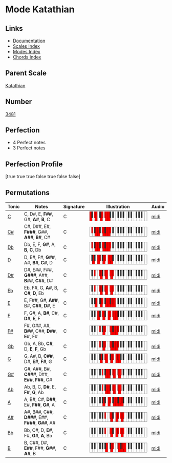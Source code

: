 # Mode Katathian

## Links

- [Documentation](index.md)
- [Scales Index](Scales.md)
- [Modes Index](Modes.md)
- [Chords Index](Chords.md)

## Parent Scale

[Katathian](ScaleKatathian.md)

## Number

[3481](https://ianring.com/musictheory/scales/3481)

## Perfection

- 4 Perfect notes
- 3 Perfect notes

## Perfection Profile

[true true true false true false false]

## Permutations

| Tonic | Notes | Signature | Illustration | Audio |
|-------|-------|-----------|--------------|-------|
| [C](ModeCNaturalKatathian.md) | C, D#, E, **F##**, G#, **A#**, **B**, C | C | ![CNaturalKatathian](ModeCNaturalKatathian.png) | [midi](https://github.com/edipermadi/music/blob/main/docs/ModeCNaturalKatathian.mid?raw=true) |
| [C#](ModeCSharpKatathian.md) | C#, D##, E#, **F###**, G##, **A##**, **B#**, C# | C | ![CSharpKatathian](ModeCSharpKatathian.png) | [midi](https://github.com/edipermadi/music/blob/main/docs/ModeCSharpKatathian.mid?raw=true) |
| [Db](ModeDFlatKatathian.md) | Db, E, F, **G#**, A, **B**, **C**, Db | C | ![DFlatKatathian](ModeDFlatKatathian.png) | [midi](https://github.com/edipermadi/music/blob/main/docs/ModeDFlatKatathian.mid?raw=true) |
| [D](ModeDNaturalKatathian.md) | D, E#, F#, **G##**, A#, **B#**, **C#**, D | C | ![DNaturalKatathian](ModeDNaturalKatathian.png) | [midi](https://github.com/edipermadi/music/blob/main/docs/ModeDNaturalKatathian.mid?raw=true) |
| [D#](ModeDSharpKatathian.md) | D#, E##, F##, **G###**, A##, **B##**, **C##**, D# | C | ![DSharpKatathian](ModeDSharpKatathian.png) | [midi](https://github.com/edipermadi/music/blob/main/docs/ModeDSharpKatathian.mid?raw=true) |
| [Eb](ModeEFlatKatathian.md) | Eb, F#, G, **A#**, B, **C#**, **D**, Eb | C | ![EFlatKatathian](ModeEFlatKatathian.png) | [midi](https://github.com/edipermadi/music/blob/main/docs/ModeEFlatKatathian.mid?raw=true) |
| [E](ModeENaturalKatathian.md) | E, F##, G#, **A##**, B#, **C##**, **D#**, E | C | ![ENaturalKatathian](ModeENaturalKatathian.png) | [midi](https://github.com/edipermadi/music/blob/main/docs/ModeENaturalKatathian.mid?raw=true) |
| [F](ModeFNaturalKatathian.md) | F, G#, A, **B#**, C#, **D#**, **E**, F | C | ![FNaturalKatathian](ModeFNaturalKatathian.png) | [midi](https://github.com/edipermadi/music/blob/main/docs/ModeFNaturalKatathian.mid?raw=true) |
| [F#](ModeFSharpKatathian.md) | F#, G##, A#, **B##**, C##, **D##**, **E#**, F# | C | ![FSharpKatathian](ModeFSharpKatathian.png) | [midi](https://github.com/edipermadi/music/blob/main/docs/ModeFSharpKatathian.mid?raw=true) |
| [Gb](ModeGFlatKatathian.md) | Gb, A, Bb, **C#**, D, **E**, **F**, Gb | C | ![GFlatKatathian](ModeGFlatKatathian.png) | [midi](https://github.com/edipermadi/music/blob/main/docs/ModeGFlatKatathian.mid?raw=true) |
| [G](ModeGNaturalKatathian.md) | G, A#, B, **C##**, D#, **E#**, **F#**, G | C | ![GNaturalKatathian](ModeGNaturalKatathian.png) | [midi](https://github.com/edipermadi/music/blob/main/docs/ModeGNaturalKatathian.mid?raw=true) |
| [G#](ModeGSharpKatathian.md) | G#, A##, B#, **C###**, D##, **E##**, **F##**, G# | C | ![GSharpKatathian](ModeGSharpKatathian.png) | [midi](https://github.com/edipermadi/music/blob/main/docs/ModeGSharpKatathian.mid?raw=true) |
| [Ab](ModeAFlatKatathian.md) | Ab, B, C, **D#**, E, **F#**, **G**, Ab | C | ![AFlatKatathian](ModeAFlatKatathian.png) | [midi](https://github.com/edipermadi/music/blob/main/docs/ModeAFlatKatathian.mid?raw=true) |
| [A](ModeANaturalKatathian.md) | A, B#, C#, **D##**, E#, **F##**, **G#**, A | C | ![ANaturalKatathian](ModeANaturalKatathian.png) | [midi](https://github.com/edipermadi/music/blob/main/docs/ModeANaturalKatathian.mid?raw=true) |
| [A#](ModeASharpKatathian.md) | A#, B##, C##, **D###**, E##, **F###**, **G##**, A# | C | ![ASharpKatathian](ModeASharpKatathian.png) | [midi](https://github.com/edipermadi/music/blob/main/docs/ModeASharpKatathian.mid?raw=true) |
| [Bb](ModeBFlatKatathian.md) | Bb, C#, D, **E#**, F#, **G#**, **A**, Bb | C | ![BFlatKatathian](ModeBFlatKatathian.png) | [midi](https://github.com/edipermadi/music/blob/main/docs/ModeBFlatKatathian.mid?raw=true) |
| [B](ModeBNaturalKatathian.md) | B, C##, D#, **E##**, F##, **G##**, **A#**, B | C | ![BNaturalKatathian](ModeBNaturalKatathian.png) | [midi](https://github.com/edipermadi/music/blob/main/docs/ModeBNaturalKatathian.mid?raw=true) |
